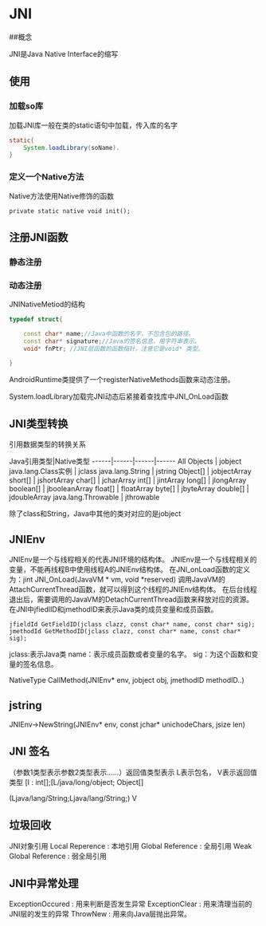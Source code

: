 # JNI

##概念

JNI是Java Native Interface的缩写

## 使用

### 加载so库

加载JNI库一般在类的static语句中加载，传入库的名字

```java
static{
	System.loadLibrary(soName).
}
```

### 定义一个Native方法

Native方法使用Native修饰的函数
```
private static native void init();
```

## 注册JNI函数

### 静态注册

### 动态注册

JNINativeMetiod的结构


```c++
typedef struct{

	const char* name;//Java中函数的名字，不包含包的路径。
	const char* signature;//Java的签名信息，用字符串表示。
	void* fnPtr; //JNI层函数的函数指针，注意它是void* 类型。

}
```

AndroidRuntime类提供了一个registerNativeMethods函数来动态注册。

System.loadLibrary加载完JNI动态后紧接着查找库中JNI_OnLoad函数

## JNI类型转换

引用数据类型的转换关系

Java引用类型|Native类型
------|------|------|------
All Objects | jobject 
java.lang.Class实例 | jclass
java.lang.String | jstring 
Object[] | jobjectArray
short[] | jshortArray
char[] | jcharArrsy
int[] | jintArray
long[] | jlongArray
boolean[] | jbooleanArray
float[] | floatArray
byte[] | jbyteArray
double[] | jdoubleArray
java.lang.Throwable | jthrowable

除了class和String，Java中其他的类对对应的是jobject

## JNIEnv

JNIEnv是一个与线程相关的代表JNI环境的结构体。
JNIEnv是一个与线程相关的变量，不能再线程B中使用线程A的JNIEnv结构体。
在JNI_onLoad函数的定义为：jint JNI_OnLoad(JavaVM * vm, void *reserved)
调用JavaVM的AttachCurrentThread函数，就可以得到这个线程的JNIEnv结构体。
在后台线程退出后，需要调用的JavaVM的DetachCurrentThread函数来释放对应的资源。
在JNI中jfiedlID和jmethodID来表示Java类的成员变量和成员函数。

```获取函数定义
jfieldId GetFieldID(jclass clazz, const char* name, const char* sig);
jmethodId GetMethodID(jclass clazz, const char* name, const char* sig);

```

jclass:表示Java类
name：表示成员函数或者变量的名字。
sig：为这个函数和变量的签名信息。

NativeType Call<Type>Method(JNIEnv* env, jobject obj, jmethodID methodID..)

## jstring

JNIEnv->NewString(JNIEnv* env, const jchar* unichodeChars, jsize len)

## JNI 签名

（参数1类型表示参数2类型表示......）返回值类型表示
 L表示包名， V表示返回值类型
 [I : int[];[L/java/long/object; Object[]
 
 (Ljava/lang/String;Ljava/lang/String;) V
 
## 垃圾回收

JNI对象引用
Local Reperence : 本地引用
Global Reference : 全局引用
Weak Global Reference : 弱全局引用


## JNI中异常处理

ExceptionOccured : 用来判断是否发生异常
ExceptionClear : 用来清理当前的JNI层的发生的异常
ThrowNew : 用来向Java层抛出异常。








